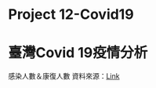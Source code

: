 # Project 12-Covid19

# 臺灣Covid 19疫情分析
感染人數＆康復人數 資料來源：[Link](https://zh.wikipedia.org/wiki/2019%E5%86%A0%E7%8B%80%E7%97%85%E6%AF%92%E7%97%85%E8%87%BA%E7%81%A3%E7%96%AB%E6%83%85)

